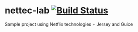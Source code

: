 # nettec-lab [![Build Status](https://travis-ci.com/wfuertes/nettec-lab.svg?branch=master)](https://travis-ci.com/wfuertes/nettec-lab)
Sample project using Netflix technologies + Jersey and Guice 
